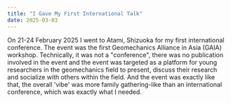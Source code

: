 ```yaml
---
title: "I Gave My First International Talk"
date: 2025-03-03
---
```


On 21-24 February 2025 I went to Atami, Shizuoka for my first international conference. The event was the first Geomechanics Alliance in Asia (GAIA) workshop. Technically, it was not a "conference", there was no publication involved in the event and the event was targeted as a platform for young researchers in the geomechanics field to present, discuss their research and socialize with others within the field. And the event was exactly like that, the overall 'vibe' was more family gathering-like than an international conference, which was exactly what I needed.